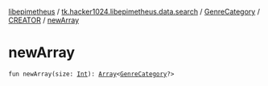 [libepimetheus](../../../index.md) / [tk.hacker1024.libepimetheus.data.search](../../index.md) / [GenreCategory](../index.md) / [CREATOR](index.md) / [newArray](./new-array.md)

# newArray

`fun newArray(size: `[`Int`](https://kotlinlang.org/api/latest/jvm/stdlib/kotlin/-int/index.html)`): `[`Array`](https://kotlinlang.org/api/latest/jvm/stdlib/kotlin/-array/index.html)`<`[`GenreCategory`](../index.md)`?>`